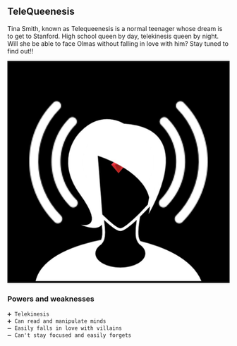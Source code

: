 ## TeleQueenesis

Tina Smith, known as Telequeenesis is a normal teenager whose dream is to get to Stanford. 
High school queen by day, telekinesis queen by night.
Will she be able to face Olmas without falling in love with him? Stay tuned to find out!!


![Telequeenesis](/Images/telequeenisis.jpg)

### Powers and weaknesses

    ➕ Telekinesis
    ➕ Can read and manipulate minds
    ➖ Easily falls in love with villains
    ➖ Can't stay focused and easily forgets